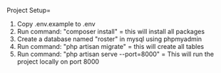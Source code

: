 Project Setup=
1) Copy .env.example to .env 
2) Run command: "composer install" = this will install all packages
3) Create a database named "roster" in mysql using phpmyadmin
4) Run command: "php artisan migrate" = this will create all tables
5) Run command: "php artisan serve --port=8000" = This will run the project locally on port 8000